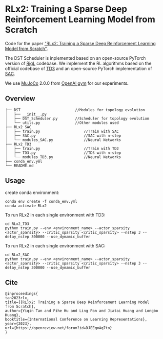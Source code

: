 # RLx2: Training a Sparse Deep Reinforcement Learning Model from Scratch

Code for the paper ["RLx2: Training a Sparse Deep Reinforcement Learning Model from Scratch"](https://openreview.net/forum?id=DJEEqoAq7to).

The DST Scheduler is inplemented based on an open-source PyTorch version of [RigL](https://github.com/nollied/rigl-torch) codebase. We implement the RL algorithms based on the official codebase of [TD3](https://github.com/sfujim/TD3) and an open-source PyTorch implementation of [SAC](https://github.com/denisyarats/pytorch_sac).

We use [MuJoCo](https://mujoco.org/) 2.0.0 from [OpenAI gym](https://github.com/openai/gym) for our experiments.

## Overview
```
├── DST                         //Modules for topology evolution
│   ├── __init__.py
│   ├── DST_Scheduler.py        //Scheduler for topology evolution
│   └── utils.py                //Other modules used      
├── RLx2_SAC
│   ├── train.py                    //Train with SAC
│   ├── SAC.py                      //SAC with n-step
│   └── modules_SAC.py              //Neural Networks
├── RLx2_TD3
│   ├── train.py                    //Train with TD3
│   ├── TD3.py                      //TD3 with n-step
│   └── modules_TD3.py              //Neural Networks
├── conda_env.yml 
└── README.md
```

## Usage

create conda environment:

```
conda env create -f conda_env.yml
conda activate RLx2
```

To run RLx2 in each single environment with TD3:

```
cd RLx2_TD3
python train.py --env <environment_name> --actor_sparsity <actor_sparsity> --critic_sparsity <critic_sparsity> --nstep 3 --delay_nstep 300000 --use_dynamic_buffer
```
To run RLx2 in each single environment with SAC:

```
cd RLx2_SAC
python train.py --env <environment_name> --actor_sparsity <actor_sparsity> --critic_sparsity <critic_sparsity> --nstep 3 --delay_nstep 300000 --use_dynamic_buffer
```

## Cite

```
@inproceedings{
tan2023rlx,
title={{RL}x2: Training a Sparse Deep Reinforcement Learning Model from Scratch},
author={Yiqin Tan and Pihe Hu and Ling Pan and Jiatai Huang and Longbo Huang},
booktitle={International Conference on Learning Representations},
year={2023},
url={https://openreview.net/forum?id=DJEEqoAq7to}
}
```
